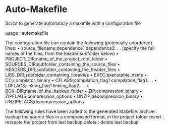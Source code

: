 # Auto-Makefile
Script to generate automaticly a makefile with a configuration file

usage : automakefile <configuration file>

The configuration file can contain the following (potentially unordered) lines:
 • source_filename;dependence1 dependence2. . .
 (specify the full names of the files, from the header subfolder below)
 • PROJECT_DIR;name_of_the_project_root_folder
 • SOURCES_DIR;subfolder_containing_the_source_files
 • HEADERS_DIR;subfolder_containing_the_header_files
 • LIBS_DIR;subfolder_containing_librairies
 • EXEC;executable_name
 • CC;compilator_binary
 • CFLAGS;compilation_flag1 compilation_flag1. . .
 • LDFLAGS;linking_flag1 linking_flag2. . .
 • BCK_DIR;name_of_the_backup_folder
 • ZIP;compression_binary
 • ZIPFLAGS;compression_options
 • UNZIP;decompression_binary
 • UNZIPFLAGS;decompression_options

The following rules have been added to the generated Makefile:
 archive : backup the source files in a compressed format, in the project folder
 revert : recreate the project from last backup
 delete : delete last backup